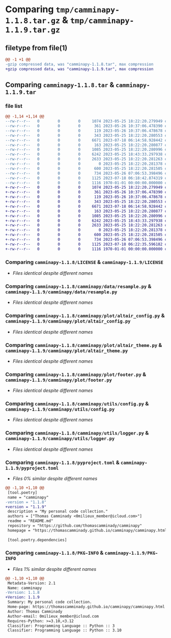 # Comparing `tmp/camminapy-1.1.8.tar.gz` & `tmp/camminapy-1.1.9.tar.gz`

## filetype from file(1)

```diff
@@ -1 +1 @@
-gzip compressed data, was "camminapy-1.1.8.tar", max compression
+gzip compressed data, was "camminapy-1.1.9.tar", max compression
```

## Comparing `camminapy-1.1.8.tar` & `camminapy-1.1.9.tar`

### file list

```diff
@@ -1,14 +1,14 @@
--rw-r--r--   0        0        0     1074 2023-05-25 18:22:20.279949 camminapy-1.1.8/LICENSE
--rw-r--r--   0        0        0      361 2023-05-26 10:37:06.478390 camminapy-1.1.8/README.md
--rw-r--r--   0        0        0      119 2023-05-26 10:37:06.478678 camminapy-1.1.8/camminapy/__init__.py
--rw-r--r--   0        0        0      343 2023-05-25 18:22:20.280553 camminapy-1.1.8/camminapy/data/__init__.py
--rw-r--r--   0        0        0     6671 2023-07-18 06:14:58.928442 camminapy-1.1.8/camminapy/data/resample.py
--rw-r--r--   0        0        0      163 2023-05-25 18:22:20.280877 camminapy-1.1.8/camminapy/plot/__init__.py
--rw-r--r--   0        0        0     1085 2023-05-25 18:22:20.280996 camminapy-1.1.8/camminapy/plot/altair_config.py
--rw-r--r--   0        0        0     6242 2023-05-25 18:43:33.297938 camminapy-1.1.8/camminapy/plot/altair_theme.py
--rw-r--r--   0        0        0     2633 2023-05-25 18:22:20.281263 camminapy-1.1.8/camminapy/plot/footer.py
--rw-r--r--   0        0        0        0 2023-05-25 18:22:20.281378 camminapy-1.1.8/camminapy/utils/__init__.py
--rw-r--r--   0        0        0      600 2023-05-25 18:22:20.281505 camminapy-1.1.8/camminapy/utils/config.py
--rw-r--r--   0        0        0      734 2023-05-26 07:06:53.398496 camminapy-1.1.8/camminapy/utils/logger.py
--rw-r--r--   0        0        0     1125 2023-07-18 06:18:42.874319 camminapy-1.1.8/pyproject.toml
--rw-r--r--   0        0        0     1116 1970-01-01 00:00:00.000000 camminapy-1.1.8/PKG-INFO
+-rw-r--r--   0        0        0     1074 2023-05-25 18:22:20.279949 camminapy-1.1.9/LICENSE
+-rw-r--r--   0        0        0      361 2023-05-26 10:37:06.478390 camminapy-1.1.9/README.md
+-rw-r--r--   0        0        0      119 2023-05-26 10:37:06.478678 camminapy-1.1.9/camminapy/__init__.py
+-rw-r--r--   0        0        0      343 2023-05-25 18:22:20.280553 camminapy-1.1.9/camminapy/data/__init__.py
+-rw-r--r--   0        0        0     6671 2023-07-18 06:14:58.928442 camminapy-1.1.9/camminapy/data/resample.py
+-rw-r--r--   0        0        0      163 2023-05-25 18:22:20.280877 camminapy-1.1.9/camminapy/plot/__init__.py
+-rw-r--r--   0        0        0     1085 2023-05-25 18:22:20.280996 camminapy-1.1.9/camminapy/plot/altair_config.py
+-rw-r--r--   0        0        0     6242 2023-05-25 18:43:33.297938 camminapy-1.1.9/camminapy/plot/altair_theme.py
+-rw-r--r--   0        0        0     2633 2023-05-25 18:22:20.281263 camminapy-1.1.9/camminapy/plot/footer.py
+-rw-r--r--   0        0        0        0 2023-05-25 18:22:20.281378 camminapy-1.1.9/camminapy/utils/__init__.py
+-rw-r--r--   0        0        0      600 2023-05-25 18:22:20.281505 camminapy-1.1.9/camminapy/utils/config.py
+-rw-r--r--   0        0        0      734 2023-05-26 07:06:53.398496 camminapy-1.1.9/camminapy/utils/logger.py
+-rw-r--r--   0        0        0     1125 2023-07-18 06:22:35.596182 camminapy-1.1.9/pyproject.toml
+-rw-r--r--   0        0        0     1116 1970-01-01 00:00:00.000000 camminapy-1.1.9/PKG-INFO
```

### Comparing `camminapy-1.1.8/LICENSE` & `camminapy-1.1.9/LICENSE`

 * *Files identical despite different names*

### Comparing `camminapy-1.1.8/camminapy/data/resample.py` & `camminapy-1.1.9/camminapy/data/resample.py`

 * *Files identical despite different names*

### Comparing `camminapy-1.1.8/camminapy/plot/altair_config.py` & `camminapy-1.1.9/camminapy/plot/altair_config.py`

 * *Files identical despite different names*

### Comparing `camminapy-1.1.8/camminapy/plot/altair_theme.py` & `camminapy-1.1.9/camminapy/plot/altair_theme.py`

 * *Files identical despite different names*

### Comparing `camminapy-1.1.8/camminapy/plot/footer.py` & `camminapy-1.1.9/camminapy/plot/footer.py`

 * *Files identical despite different names*

### Comparing `camminapy-1.1.8/camminapy/utils/config.py` & `camminapy-1.1.9/camminapy/utils/config.py`

 * *Files identical despite different names*

### Comparing `camminapy-1.1.8/camminapy/utils/logger.py` & `camminapy-1.1.9/camminapy/utils/logger.py`

 * *Files identical despite different names*

### Comparing `camminapy-1.1.8/pyproject.toml` & `camminapy-1.1.9/pyproject.toml`

 * *Files 0% similar despite different names*

```diff
@@ -1,10 +1,10 @@
 [tool.poetry]
 name = "camminapy"
-version = "1.1.8"
+version = "1.1.9"
 description = "My personal code collection."
 authors = ["Thomas Camminady <0milieux_member@icloud.com>"]
 readme = "README.md"
 repository = "https://github.com/thomascamminady/camminapy"
 homepage = "https://thomascamminady.github.io/camminapy/camminapy.html"
 
 [tool.poetry.dependencies]
```

### Comparing `camminapy-1.1.8/PKG-INFO` & `camminapy-1.1.9/PKG-INFO`

 * *Files 1% similar despite different names*

```diff
@@ -1,10 +1,10 @@
 Metadata-Version: 2.1
 Name: camminapy
-Version: 1.1.8
+Version: 1.1.9
 Summary: My personal code collection.
 Home-page: https://thomascamminady.github.io/camminapy/camminapy.html
 Author: Thomas Camminady
 Author-email: 0milieux_member@icloud.com
 Requires-Python: >=3.10,<3.12
 Classifier: Programming Language :: Python :: 3
 Classifier: Programming Language :: Python :: 3.10
```

